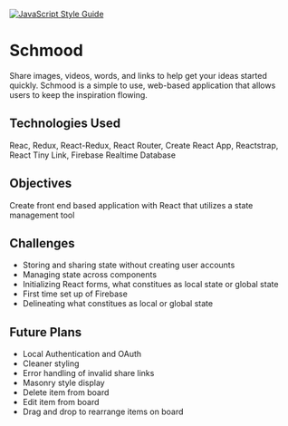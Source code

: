 [![JavaScript Style Guide](https://img.shields.io/badge/code_style-standard-brightgreen.svg)](https://standardjs.com)

# Schmood
Share images, videos, words, and links to help get your ideas started quickly. Schmood is a simple to use, web-based application that allows users to keep the inspiration flowing.

## Technologies Used
Reac, Redux, React-Redux, React Router, Create React App, Reactstrap, React Tiny Link, Firebase Realtime Database

## Objectives
Create front end based application with React that utilizes a state management tool

## Challenges
- Storing and sharing state without creating user accounts
- Managing state across components
- Initializing React forms, what constitues as local state or global state
- First time set up of Firebase
- Delineating what constitues as local or global state

## Future Plans
- Local Authentication and OAuth
- Cleaner styling
- Error handling of invalid share links
- Masonry style display
- Delete item from board
- Edit item from board
- Drag and drop to rearrange items on board
